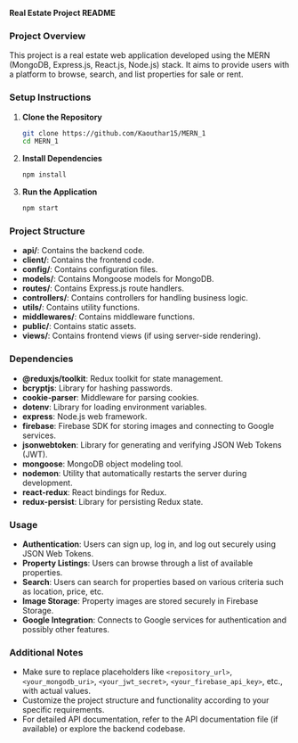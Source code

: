 ﻿**Real Estate Project README**

### Project Overview
This project is a real estate web application developed using the MERN (MongoDB, Express.js, React.js, Node.js) stack. It aims to provide users with a platform to browse, search, and list properties for sale or rent.

### Setup Instructions
1. **Clone the Repository**
   ```bash
   git clone https://github.com/Kaouthar15/MERN_1
   cd MERN_1
   ```

2. **Install Dependencies**
   ```bash
   npm install
   ```

3. **Run the Application**
   ```bash
   npm start
   ```

### Project Structure
- **api/**: Contains the backend code.
- **client/**: Contains the frontend code.
- **config/**: Contains configuration files.
- **models/**: Contains Mongoose models for MongoDB.
- **routes/**: Contains Express.js route handlers.
- **controllers/**: Contains controllers for handling business logic.
- **utils/**: Contains utility functions.
- **middlewares/**: Contains middleware functions.
- **public/**: Contains static assets.
- **views/**: Contains frontend views (if using server-side rendering).

### Dependencies
- **@reduxjs/toolkit**: Redux toolkit for state management.
- **bcryptjs**: Library for hashing passwords.
- **cookie-parser**: Middleware for parsing cookies.
- **dotenv**: Library for loading environment variables.
- **express**: Node.js web framework.
- **firebase**: Firebase SDK for storing images and connecting to Google services.
- **jsonwebtoken**: Library for generating and verifying JSON Web Tokens (JWT).
- **mongoose**: MongoDB object modeling tool.
- **nodemon**: Utility that automatically restarts the server during development.
- **react-redux**: React bindings for Redux.
- **redux-persist**: Library for persisting Redux state.

### Usage
- **Authentication**: Users can sign up, log in, and log out securely using JSON Web Tokens.
- **Property Listings**: Users can browse through a list of available properties.
- **Search**: Users can search for properties based on various criteria such as location, price, etc.
- **Image Storage**: Property images are stored securely in Firebase Storage.
- **Google Integration**: Connects to Google services for authentication and possibly other features.

### Additional Notes
- Make sure to replace placeholders like `<repository_url>`, `<your_mongodb_uri>`, `<your_jwt_secret>`, `<your_firebase_api_key>`, etc., with actual values.
- Customize the project structure and functionality according to your specific requirements.
- For detailed API documentation, refer to the API documentation file (if available) or explore the backend codebase.
